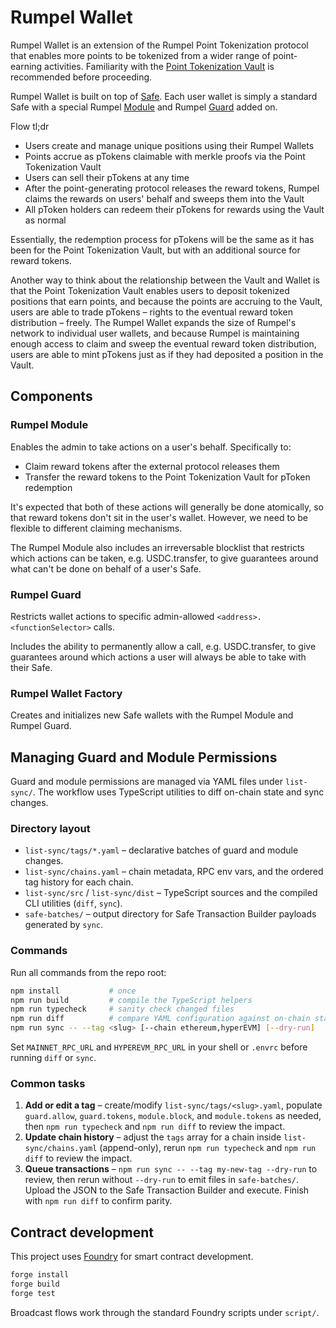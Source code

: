 # Rumpel Wallet

Rumpel Wallet is an extension of the Rumpel Point Tokenization protocol that enables more points to be tokenized from a wider range of point-earning activities. Familiarity with the [Point Tokenization Vault](https://github.com/sense-finance/point-tokenization-vault) is recommended before proceeding.

Rumpel Wallet is built on top of [Safe](https://docs.gnosis.io/safe/latest/). Each user wallet is simply a standard Safe with a special Rumpel [Module](https://docs.safe.global/advanced/smart-account-modules) and Rumpel [Guard](https://docs.safe.global/advanced/smart-account-guards) added on.

Flow tl;dr
- Users create and manage unique positions using their Rumpel Wallets
- Points accrue as pTokens claimable with merkle proofs via the Point Tokenization Vault
- Users can sell their pTokens at any time
- After the point-generating protocol releases the reward tokens, Rumpel claims the rewards on users' behalf and sweeps them into the Vault
- All pToken holders can redeem their pTokens for rewards using the Vault as normal

Essentially, the redemption process for pTokens will be the same as it has been for the Point Tokenization Vault, but with an additional source for reward tokens.

Another way to think about the relationship between the Vault and Wallet is that the Point Tokenization Vault enables users to deposit tokenized positions that earn points, and because the points are accruing to the Vault, users are able to trade pTokens – rights to the eventual reward token distribution – freely. The Rumpel Wallet expands the size of Rumpel's network to individual user wallets, and because Rumpel is maintaining enough access to claim and sweep the eventual reward token distribution, users are able to mint pTokens just as if they had deposited a position in the Vault.

## Components

### Rumpel Module

Enables the admin to take actions on a user's behalf. Specifically to:
- Claim reward tokens after the external protocol releases them
- Transfer the reward tokens to the Point Tokenization Vault for pToken redemption

It's expected that both of these actions will generally be done atomically, so that reward tokens don't sit in the user's wallet. However, we need to be flexible to different claiming mechanisms.

The Rumpel Module also includes an irreversable blocklist that restricts which actions can be taken, e.g. USDC.transfer, to give guarantees around what can't be done on behalf of a user's Safe.

### Rumpel Guard

Restricts wallet actions to specific admin-allowed `<address>.<functionSelector>` calls.

Includes the ability to permanently allow a call, e.g. USDC.transfer, to give guarantees around which actions a user will always be able to take with their Safe.

### Rumpel Wallet Factory

Creates and initializes new Safe wallets with the Rumpel Module and Rumpel Guard.

## Managing Guard and Module Permissions

Guard and module permissions are managed via YAML files under `list-sync/`. The workflow uses TypeScript utilities to diff on-chain state and sync changes.

### Directory layout
- `list-sync/tags/*.yaml` – declarative batches of guard and module changes.
- `list-sync/chains.yaml` – chain metadata, RPC env vars, and the ordered tag history for each chain.
- `list-sync/src` / `list-sync/dist` – TypeScript sources and the compiled CLI utilities (`diff`, `sync`).
- `safe-batches/` – output directory for Safe Transaction Builder payloads generated by `sync`.

### Commands
Run all commands from the repo root:

```bash
npm install           # once
npm run build         # compile the TypeScript helpers
npm run typecheck     # sanity check changed files
npm run diff          # compare YAML configuration against on-chain state
npm run sync -- --tag <slug> [--chain ethereum,hyperEVM] [--dry-run]
```

Set `MAINNET_RPC_URL` and `HYPEREVM_RPC_URL` in your shell or `.envrc` before running `diff` or `sync`.

### Common tasks
1. **Add or edit a tag** – create/modify `list-sync/tags/<slug>.yaml`, populate `guard.allow`, `guard.tokens`, `module.block`, and `module.tokens` as needed, then `npm run typecheck` and `npm run diff` to review the impact.
2. **Update chain history** – adjust the `tags` array for a chain inside `list-sync/chains.yaml` (append-only), rerun `npm run typecheck` and `npm run diff` to review the impact.
3. **Queue transactions** – `npm run sync -- --tag my-new-tag --dry-run` to review, then rerun without `--dry-run` to emit files in `safe-batches/`. Upload the JSON to the Safe Transaction Builder and execute. Finish with `npm run diff` to confirm parity.

## Contract development

This project uses [Foundry](https://github.com/gakonst/foundry) for smart contract development.

```bash
forge install
forge build
forge test
```

Broadcast flows work through the standard Foundry scripts under `script/`.
